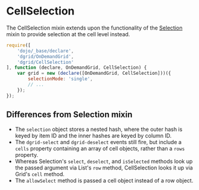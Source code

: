 # CellSelection

The CellSelection mixin extends upon the functionality of the [Selection](Selection.md) mixin
to provide selection at the cell level instead.

```js
require([
    'dojo/_base/declare',
    'dgrid/OnDemandGrid',
    'dgrid/CellSelection'
], function (declare, OnDemandGrid, CellSelection) {
    var grid = new (declare([OnDemandGrid, CellSelection]))({
        selectionMode: 'single',
        // ...
    });
});
```

## Differences from Selection mixin

* The `selection` object stores a nested hash, where the outer hash is
  keyed by item ID and the inner hashes are keyed by column ID.
* The `dgrid-select` and `dgrid-deselect` events still fire, but include a
  `cells` property containing an array of cell objects, rather than a `rows`
  property.
* Whereas Selection's `select`, `deselect`, and `isSelected` methods look up the
  passed argument via List's `row` method, CellSelection looks it up via Grid's
  `cell` method.
* The `allowSelect` method is passed a cell object instead of a row object.